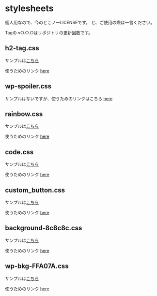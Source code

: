 # stylesheets
個人用なので、今のとこノーLICENSEです。
と、ご使用の際は一言ください。

Tagの v○.○.○はリポジトリの更新回数です。

## h2-tag.css
サンプルは[こちら](https://firesepichub-14.github.io/stylesheets/sample_pages/h2-tag.html)

使うためのリンク
[here](https://firesepichub-14.github.io/stylesheets/css/h2-tag.css)

## wp-spoiler.css
サンプルはないですが、使うためのリンクはこちら
[here](https://firesepichub-14.github.io/stylesheets/css/wp-spoiler.css)


## rainbow.css
サンプルは[こちら](https://firesepichub-14.github.io/stylesheets/sample_pages/rainbow.html)

使うためのリンク
[here](https://firesepichub-14.github.io/stylesheets/css/rainbow.css)


## code.css
サンプルは[こちら](https://firesepichub-14.github.io/stylesheets/sample_pages/code.html)

使うためのリンク
[here](https://firesepichub-14.github.io/stylesheets/css/code.css)


## custom_button.css
サンプルは[こちら](https://firesepichub-14.github.io/stylesheets/sample_pages/custom_button.html)

使うためのリンク
[here](https://firesepichub-14.github.io/stylesheets/css/custom_button.css)


## background-8c8c8c.css
サンプルは[こちら](https://firesepichub-14.github.io/stylesheets/sample_pages/bkg-8c8c8c.html)

使うためのリンク
[here](https://firesepichub-14.github.io/stylesheets/css/background-8c8c8c.css)


## wp-bkg-FFA07A.css
サンプルは[こちら](https://firesepichub-14.github.io/stylesheets/sample_pages/wp-bkg-FFA07A.html)

使うためのリンク
[here](https://firesepichub-14.github.io/stylesheets/css/wp-bkg-FFA07A.css)